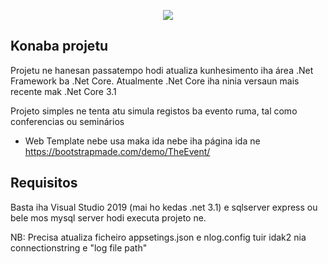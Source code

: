 <p align="center"><img src="https://3.bp.blogspot.com/-mxF__jCVkCU/XefJCxxy9WI/AAAAAAAAXyg/AvVFyFT0JAEquOWki4j1sw4hu_RlBZDQwCLcBGAsYHQ/s1600/download-latest-dotnet-core-min.jpg"></p>

## Konaba projetu

Projetu ne hanesan passatempo hodi atualiza kunhesimento iha área .Net Framework ba .Net Core. Atualmente .Net Core iha ninia versaun mais recente mak .Net Core 3.1

Projeto simples ne tenta atu simula registos ba evento ruma, tal como conferencias ou seminários

- Web Template nebe usa maka ida nebe iha página ida ne https://bootstrapmade.com/demo/TheEvent/


## Requisitos
Basta iha Visual Studio 2019 (mai ho kedas .net 3.1) e sqlserver express ou bele mos mysql server hodi executa projeto ne.

NB: Precisa atualiza ficheiro appsetings.json e nlog.config tuir idak2 nia connectionstring e "log file path"
